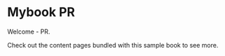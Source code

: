 # Mybook PR

Welcome - PR.

Check out the content pages bundled with this sample book to see more.

```{tableofcontents}
```
